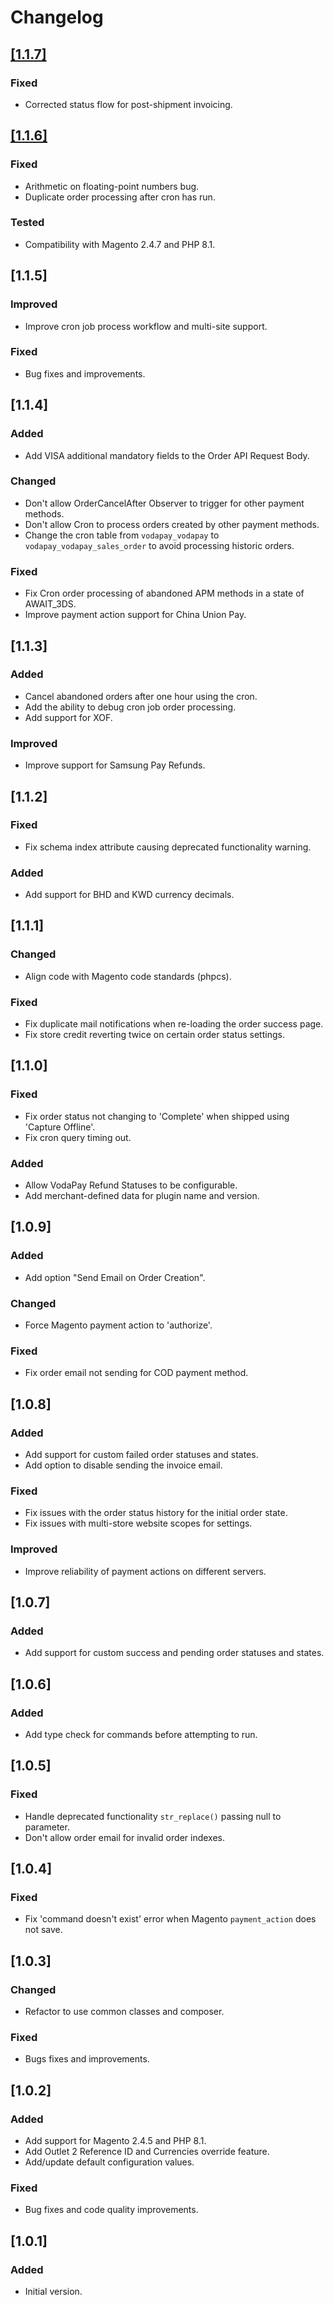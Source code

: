 # Changelog

## [[1.1.7]](https://gitlab.com/vodapay-gateway/magento-plugin/-/tree/1.1.7?ref_type=tags)

### Fixed

- Corrected status flow for post-shipment invoicing.

## [[1.1.6]](https://gitlab.com/vodapay-gateway/magento-plugin/-/tree/1.1.6?ref_type=tags)

### Fixed

- Arithmetic on floating-point numbers bug.
- Duplicate order processing after cron has run.

### Tested

- Compatibility with Magento 2.4.7 and PHP 8.1.

## [1.1.5]

### Improved

- Improve cron job process workflow and multi-site support.

### Fixed

- Bug fixes and improvements.

## [1.1.4]

### Added

- Add VISA additional mandatory fields to the Order API Request Body.

### Changed

- Don't allow OrderCancelAfter Observer to trigger for other payment methods.
- Don't allow Cron to process orders created by other payment methods.
- Change the cron table from `vodapay_vodapay` to `vodapay_vodapay_sales_order` to avoid
  processing historic orders.

### Fixed

- Fix Cron order processing of abandoned APM methods in a state of AWAIT_3DS.
- Improve payment action support for China Union Pay.

## [1.1.3]

### Added

- Cancel abandoned orders after one hour using the cron.
- Add the ability to debug cron job order processing.
- Add support for XOF.

### Improved

- Improve support for Samsung Pay Refunds.

## [1.1.2]

### Fixed

- Fix schema index attribute causing deprecated functionality warning.

### Added

- Add support for BHD and KWD currency decimals.

## [1.1.1]

### Changed

- Align code with Magento code standards (phpcs).

### Fixed

- Fix duplicate mail notifications when re-loading the order success page.
- Fix store credit reverting twice on certain order status settings.

## [1.1.0]

### Fixed

- Fix order status not changing to 'Complete' when shipped using 'Capture Offline'.
- Fix cron query timing out.

### Added

- Allow VodaPay Refund Statuses to be configurable.
- Add merchant-defined data for plugin name and version.

## [1.0.9]

### Added

- Add option "Send Email on Order Creation".

### Changed

- Force Magento payment action to 'authorize'.

### Fixed

- Fix order email not sending for COD payment method.

## [1.0.8]

### Added

- Add support for custom failed order statuses and states.
- Add option to disable sending the invoice email.

### Fixed

- Fix issues with the order status history for the initial order state.
- Fix issues with multi-store website scopes for settings.

### Improved

- Improve reliability of payment actions on different servers.

## [1.0.7]

### Added

- Add support for custom success and pending order statuses and states.

## [1.0.6]

### Added

- Add type check for commands before attempting to run.

## [1.0.5]

### Fixed

- Handle deprecated functionality `str_replace()` passing null to parameter.
- Don't allow order email for invalid order indexes.

## [1.0.4]

### Fixed

- Fix 'command doesn't exist' error when Magento `payment_action` does not save.

## [1.0.3]

### Changed

- Refactor to use common classes and composer.

### Fixed

- Bugs fixes and improvements.

## [1.0.2]

### Added

- Add support for Magento 2.4.5 and PHP 8.1.
- Add Outlet 2 Reference ID and Currencies override feature.
- Add/update default configuration values.

### Fixed

- Bug fixes and code quality improvements.

## [1.0.1]

### Added

- Initial version.
